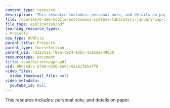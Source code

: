 ```yaml
---
content_type: resource
description: 'This resource includes: personal note, and details on paper.'
file: /courses/6-186-mobile-autonomous-systems-laboratory-january-iap-2005/8bd7adcca7a0e2562e0581562fe5affd_teamthirteenpapr.pdf
file_type: application/pdf
learning_resource_types:
- Projects
ocw_type: OCWFile
parent_title: Projects
parent_type: CourseSection
parent_uid: 7d323111-f06a-c924-e3bc-43855e549030
resourcetype: Document
title: teamthirteenpapr.pdf
uid: 8bd7adcc-a7a0-e256-2e05-81562fe5affd
video_files:
  video_thumbnail_file: null
video_metadata:
  youtube_id: null
---
```

This resource includes: personal note, and details on paper.

